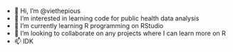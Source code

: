 - 👋 Hi, I’m @viethepious
- 👀 I’m interested in learning code for public health data analysis
- 🌱 I’m currently learning R programming on RStudio
- 💞️ I’m looking to collaborate on any projects where I can learn more on R
- 📫 IDK

<!---
viethepious/viethepious is a ✨ special ✨ repository because its `README.md` (this file) appears on your GitHub profile.
You can click the Preview link to take a look at your changes.
--->
